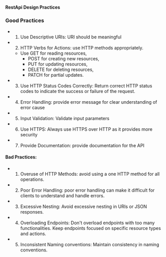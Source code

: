 #### RestApi Design Practices

### Good Practices

- 1) Use Descriptive URIs: URI should be meaningful 

- 2) HTTP Verbs for Actions: use HTTP methods appropriately. 
    - Use GET for reading resources,
      -  POST for creating new resources,
       - PUT for updating resources, 
      -  DELETE for deleting resources,
       - PATCH for partial updates.

- 3) Use HTTP Status Codes Correctly: Return correct HTTP status codes to indicate the success or failure of the request. 

- 4) Error Handling: provide error message for clear understanding of error cause

- 5) Input Validation: Validate input parameters 

- 6) Use HTTPS: Always use HTTPS over HTTP as it provides more security

- 7) Provide Documentation: provide documentation for the API


#### Bad Practices:

- 1) Overuse of HTTP Methods: avoid using a one HTTP method for all operations. 

- 2) Poor Error Handling: poor error handling can make it difficult for clients to understand and handle errors. 

- 3) Excessive Nesting: Avoid excessive nesting in URIs or JSON responses. 

- 4) Overloading Endpoints: Don't overload endpoints with too many functionalities. Keep endpoints focused on specific resource types and actions.

- 5) Inconsistent Naming conventions: Maintain consistency in naming conventions.
